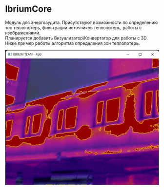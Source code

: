 # IbriumCore

Модуль для энергоаудита.
Присутствуют возможности по определению зон теплопотерь, фильтрации источников теплопотерь, работы с изображениями. 
<br>
Планируется добавить Визуализатор\Конвертатор для работы с 3D.
<br>
Ниже пример работы алгоритма определения зон теплопотерь.

<div>
  <img src="https://github.com/meltoroun/IbriumCore/blob/master/screenschoots/main.png" alt="Main" title="Main">
</div>
